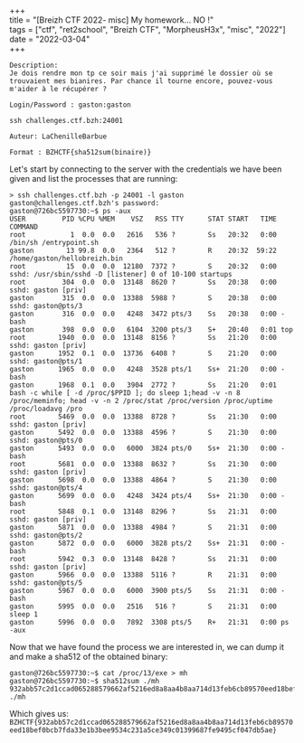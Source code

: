 +++                                                                           
title = "[Breizh CTF 2022- misc] My homework... NO !"                  
tags = ["ctf", "ret2school", "Breizh CTF", "MorpheusH3x", "misc", "2022"]      
date = "2022-03-04"    
+++

    Description:
    Je dois rendre mon tp ce soir mais j'ai supprimé le dossier où se trouvaient mes bianires. Par chance il tourne encore, pouvez-vous m'aider à le récupérer ?

    Login/Password : gaston:gaston

    ssh challenges.ctf.bzh:24001

    Auteur: LaChenilleBarbue

    Format : BZHCTF{sha512sum(binaire)}

Let's start by connecting to the server with the credentials we have been given and list the processes that are running:
```
> ssh challenges.ctf.bzh -p 24001 -l gaston
gaston@challenges.ctf.bzh's password:
gaston@726bc5597730:~$ ps -aux
USER         PID %CPU %MEM    VSZ   RSS TTY      STAT START   TIME COMMAND
root           1  0.0  0.0   2616   536 ?        Ss   20:32   0:00 /bin/sh /entrypoint.sh
gaston        13 99.8  0.0   2364   512 ?        R    20:32  59:22 /home/gaston/hellobreizh.bin
root          15  0.0  0.0  12180  7372 ?        S    20:32   0:00 sshd: /usr/sbin/sshd -D [listener] 0 of 10-100 startups
root         304  0.0  0.0  13148  8620 ?        Ss   20:38   0:00 sshd: gaston [priv]
gaston       315  0.0  0.0  13388  5988 ?        S    20:38   0:00 sshd: gaston@pts/3
gaston       316  0.0  0.0   4248  3472 pts/3    Ss   20:38   0:00 -bash
gaston       398  0.0  0.0   6104  3200 pts/3    S+   20:40   0:01 top
root        1940  0.0  0.0  13148  8156 ?        Ss   21:20   0:00 sshd: gaston [priv]
gaston      1952  0.1  0.0  13736  6408 ?        S    21:20   0:00 sshd: gaston@pts/1
gaston      1965  0.0  0.0   4248  3528 pts/1    Ss+  21:20   0:00 -bash
gaston      1968  0.1  0.0   3904  2772 ?        Ss   21:20   0:01 bash -c while [ -d /proc/$PPID ]; do sleep 1;head -v -n 8 /proc/meminfo; head -v -n 2 /proc/stat /proc/version /proc/uptime /proc/loadavg /pro
root        5469  0.0  0.0  13388  8728 ?        Ss   21:30   0:00 sshd: gaston [priv]
gaston      5492  0.0  0.0  13388  4596 ?        S    21:30   0:00 sshd: gaston@pts/0
gaston      5493  0.0  0.0   6000  3824 pts/0    Ss+  21:30   0:00 -bash
root        5681  0.0  0.0  13388  8632 ?        Ss   21:30   0:00 sshd: gaston [priv]
gaston      5698  0.0  0.0  13388  4864 ?        S    21:30   0:00 sshd: gaston@pts/4
gaston      5699  0.0  0.0   4248  3424 pts/4    Ss+  21:30   0:00 -bash
root        5848  0.1  0.0  13148  8296 ?        Ss   21:31   0:00 sshd: gaston [priv]
gaston      5871  0.0  0.0  13388  4984 ?        S    21:31   0:00 sshd: gaston@pts/2
gaston      5872  0.0  0.0   6000  3828 pts/2    Ss+  21:31   0:00 -bash
root        5942  0.3  0.0  13148  8428 ?        Ss   21:31   0:00 sshd: gaston [priv]
gaston      5966  0.0  0.0  13388  5116 ?        R    21:31   0:00 sshd: gaston@pts/5
gaston      5967  0.0  0.0   6000  3900 pts/5    Ss   21:31   0:00 -bash
gaston      5995  0.0  0.0   2516   516 ?        S    21:31   0:00 sleep 1
gaston      5996  0.0  0.0   7892  3308 pts/5    R+   21:31   0:00 ps -aux
```
Now that we have found the process we are interested in, we can dump it and make a sha512 of the obtained binary:
```
gaston@726bc5597730:~$ cat /proc/13/exe > mh
gaston@726bc5597730:~$ sha512sum ./mh
932abb57c2d1ccad065288579662af5216ed8a8aa4b8aa714d13feb6cb89570eed18bef0bcb7fda33e1b3bee9534c231a5ce349c01399687fe9495cf047db5ae  ./mh
```

Which gives us: ``BZHCTF{932abb57c2d1ccad065288579662af5216ed8a8aa4b8aa714d13feb6cb89570eed18bef0bcb7fda33e1b3bee9534c231a5ce349c01399687fe9495cf047db5ae}``
